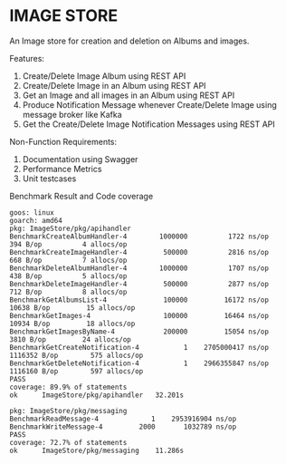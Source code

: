 # IMAGE STORE

An Image store for creation and deletion on Albums and images. 

Features: 
1) Create/Delete Image Album using REST API
2) Create/Delete Image in an Album using REST API
3) Get an Image and all images in an Album using REST API
4) Produce Notification Message whenever Create/Delete Image using message broker like Kafka
5) Get the Create/Delete Image Notification Messages using REST API
  

Non-Function Requirements:
1. Documentation using Swagger
2. Performance Metrics
3. Unit testcases


Benchmark Result and Code coverage
```
goos: linux
goarch: amd64
pkg: ImageStore/pkg/apihandler
BenchmarkCreateAlbumHandler-4      	 1000000	      1722 ns/op	     394 B/op	       4 allocs/op
BenchmarkCreateImageHandler-4      	  500000	      2816 ns/op	     668 B/op	       7 allocs/op
BenchmarkDeleteAlbumHandler-4      	 1000000	      1707 ns/op	     438 B/op	       5 allocs/op
BenchmarkDeleteImageHandler-4      	  500000	      2877 ns/op	     712 B/op	       8 allocs/op
BenchmarkGetAlbumsList-4           	  100000	     16172 ns/op	   10638 B/op	      15 allocs/op
BenchmarkGetImages-4               	  100000	     16464 ns/op	   10934 B/op	      18 allocs/op
BenchmarkGetImagesByName-4         	  200000	     15054 ns/op	    3810 B/op	      24 allocs/op
BenchmarkGetCreateNotification-4   	       1	2705000417 ns/op	 1116352 B/op	     575 allocs/op
BenchmarkGetDeleteNotification-4   	       1	2966355847 ns/op	 1116160 B/op	     597 allocs/op
PASS
coverage: 89.9% of statements
ok  	ImageStore/pkg/apihandler	32.201s
```
```
pkg: ImageStore/pkg/messaging
BenchmarkReadMessage-4    	       1	2953916904 ns/op
BenchmarkWriteMessage-4   	    2000	   1032789 ns/op
PASS
coverage: 72.7% of statements
ok  	ImageStore/pkg/messaging	11.286s
```
